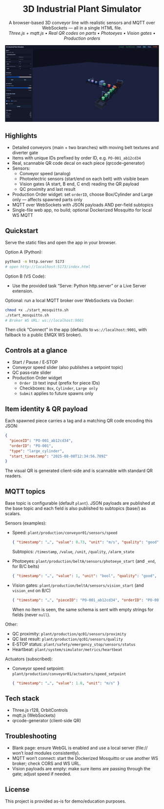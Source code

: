 <h1 align="center">3D Industrial Plant Simulator</h1>

<p align="center">
  A browser-based 3D conveyor line with realistic sensors and MQTT over WebSockets — all in a single HTML file.
  <br/>
  <em>Three.js + mqtt.js • Real QR codes on parts • Photoeyes • Vision gates • Production orders</em>
</p>

<p align="center">
  <img src="images/3d_plant.png" alt="3D plant screenshot" width="820"/>
</p>

## Highlights
- Detailed conveyors (main + two branches) with moving belt textures and diverter gate
- Items with unique IDs prefixed by order ID, e.g. `PO-001_ab12cd34`
- Real, scannable QR code decal on each piece (qrcode-generator)
- Sensors:
  - Conveyor speed (analog)
  - Photoelectric sensors (start/end on each belt) with visible beam
  - Vision gates (A start, B end, C end) reading the QR payload
  - QC proximity and last result
- Production Order widget: set `orderID`, choose Box/Cylinder and Large only — affects spawned parts only
- MQTT over WebSockets with JSON payloads AND per-field subtopics
- Single-file web app, no build; optional Dockerized Mosquitto for local WS MQTT

## Quickstart

Serve the static files and open the app in your browser.

Option A (Python):

```bash
python3 -m http.server 5173
# open http://localhost:5173/index.html
```

Option B (VS Code):
- Use the provided task “Serve: Python http.server” or a Live Server extension.

Optional: run a local MQTT broker over WebSockets via Docker:

```bash
chmod +x ./start_mosquitto.sh
./start_mosquitto.sh
# Broker WS URL: ws://localhost:9001
```

Then click “Connect” in the app (defaults to `ws://localhost:9001`, with fallback to a public EMQX WS broker).

## Controls at a glance
- Start / Pause / E‑STOP
- Conveyor speed slider (also publishes a setpoint topic)
- QC pass‑rate slider
- Production Order widget
  - `Order ID` text input (prefix for piece IDs)
  - Checkboxes: `Box`, `Cylinder`, `Large only`
  - `Submit` applies to future spawns only

## Item identity & QR payload
Each spawned piece carries a tag and a matching QR code encoding this JSON:

```json
{
  "pieceID": "PO-001_ab12cd34",
  "orderID": "PO-001",
  "type": "large_cylinder",
  "start_timestamp": "2025-08-08T12:34:56.789Z"
}
```

The visual QR is generated client-side and is scannable with standard QR readers.

## MQTT topics
Base topic is configurable (default `plant`). JSON payloads are published at the base topic and each field is also published to subtopics (base/<field>) as scalars.

Sensors (examples):
- Speed: `plant/production/conveyor01/sensors/speed`
  ```json
  { "timestamp": "…", "value": 0.73, "unit": "m/s", "quality": "good", "alarm_state": "normal" }
  ```
  Subtopics: `/timestamp`, `/value`, `/unit`, `/quality`, `/alarm_state`

- Photoeyes: `plant/production/beltA/sensors/photoeye_start` (and `_end`, for B/C belts)
  ```json
  { "timestamp": "…", "value": 1, "unit": "bool", "quality": "good", "alarm_state": "normal" }
  ```

- Vision gates: `plant/production/beltA/sensors/vision_start` (and `vision_end` on B/C)
  ```json
  { "timestamp": "…", "pieceID": "PO-001_ab12cd34", "orderID": "PO-001", "type": "large_cylinder", "start_timestamp": "…" }
  ```
  When no item is seen, the same schema is sent with empty strings for fields (never `null`).

Other:
- QC proximity: `plant/production/qc01/sensors/proximity`
- QC last result: `plant/production/qc01/sensors/quality`
- E‑STOP status: `plant/safety/emergency_stop/sensors/status`
- Heartbeat: `plant/system/simulator/metrics/heartbeat`

Actuators (subscribed):
- Conveyor speed setpoint: `plant/production/conveyor01/actuators/speed_setpoint`
  ```json
  { "timestamp": "…", "value": 1.0, "unit": "m/s" }
  ```

## Tech stack
- Three.js r128, OrbitControls
- mqtt.js (WebSockets)
- qrcode-generator (client-side QR)

## Troubleshooting
- Blank page: ensure WebGL is enabled and use a local server (file:// won’t load modules consistently).
- MQTT won’t connect: start the Dockerized Mosquitto or use another WS broker; check CORS and WS URL.
- Vision payloads are empty: make sure items are passing through the gate; adjust speed if needed.

## License
This project is provided as-is for demo/education purposes.
